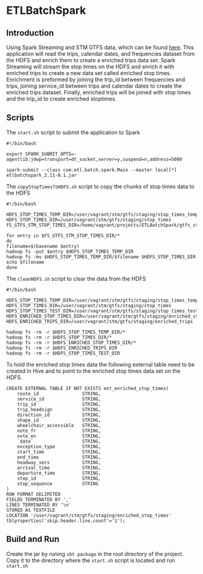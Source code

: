 # ETLBatchSpark

## Introduction

Using Spark Streaming and STM GTFS data, which can be found [here](http://www.stm.info/en/about/developers). This application will read the trips, calendar dates, and frequencies dataset from the HDFS and enrich them to create a enriched trips data set. Spark Streaming will stream the stop times on the HDFS and enrich it with enriched trips to create a new data set called enriched stop times. Enrichment is preformed by joining the trip_id between frequencies and trips, joining service_id between trips and calendar dates to create the enriched trips dataset. Finally, enriched trips will be joined with stop times and the trip_id to create enriched stoptimes.

## Scripts

The ```start.sh``` script to submit the application to Spark

```
#!/bin/bash

export SPARK_SUBMIT_OPTS=-agentlib:jdwp=transport=dt_socket,server=y,suspend=n,address=5000

spark-submit --class com.etl.batch.spark.Main --master local[*] etlbatchspark_2.11-0.1.jar
```

The ```copyStopTimesToHDFS.sh``` script to copy the chunks of stop times data to the HDFS
```
#!/bin/bash

HDFS_STOP_TIMES_TEMP_DIR=/user/vagrant/stm/gtfs/staging/stop_times_temp
HDFS_STOP_TIMES_DIR=/user/vagrant/stm/gtfs/staging/stop_times
FS_GTFS_STM_STOP_TIMES_DIR=/home/vagrant/projects/ETLBatchSpark/gtfs_stm/stop_times

for entry in $FS_GTFS_STM_STOP_TIMES_DIR/*
do
filename=$(basename $entry)
hadoop fs -put $entry $HDFS_STOP_TIMES_TEMP_DIR
hadoop fs -mv $HDFS_STOP_TIMES_TEMP_DIR/$filename $HDFS_STOP_TIMES_DIR
echo $filename
done
```

The ```cleanHDFS.sh``` script to clear the data from the HDFS
```
#!/bin/bash

HDFS_STOP_TIMES_TEMP_DIR=/user/vagrant/stm/gtfs/staging/stop_times_temp
HDFS_STOP_TIMES_DIR=/user/vagrant/stm/gtfs/staging/stop_times
HDFS_STOP_TIMES_TEST_DIR=/user/vagrant/stm/gtfs/staging/stop_times_test
HDFS_ENRICHED_STOP_TIMES_DIR=/user/vagrant/stm/gtfs/staging/enriched_stop_times
HDFS_ENRICHED_TRIPS_DIR=/user/vagrant/stm/gtfs/staging/enriched_trips

hadoop fs -rm -r $HDFS_STOP_TIMES_TEMP_DIR/*
hadoop fs -rm -r $HDFS_STOP_TIMES_DIR/*
hadoop fs -rm -r $HDFS_ENRICHED_STOP_TIMES_DIR/*
hadoop fs -rm -r $HDFS_ENRICHED_TRIPS_DIR
hadoop fs -rm -r $HDFS_STOP_TIMES_TEST_DIR
```

To hold the enriched stop times data the following external table need to be created in Hive and to point to the enriched stop times data set on the HDFS.

```
CREATE EXTERNAL TABLE IF NOT EXISTS ext_enriched_stop_times(
    route_id                STRING,
    service_id              STRING,
    trip_id                 STRING,
    trip_headsign           STRING,
    direction_id            STRING,
    shape_id                STRING,
    wheelchair_accessible   STRING,
    note_fr                 STRING,
    note_en                 STRING,
    `date`                  STRING,
    exception_type          STRING,
    start_time              STRING,
    end_time                STRING,
    headway_secs            STRING,
    arrival_time            STRING,
    departure_time          STRING,
    stop_id                 STRING,
    stop_sequence           STRING
)
ROW FORMAT DELIMITED
FIELDS TERMINATED BY ','
LINES TERMINATED BY '\n'
STORED AS TEXTFILE
LOCATION '/user/vagrant/stm/gtfs/staging/enriched_stop_times'
tblproperties('skip.header.line.count'='1');
```
## Build and Run

Create the jar by runing ```sbt package``` in the root directory of the project. Copy it to the directory where the ```start.sh``` script is located and run ```start.sh```
